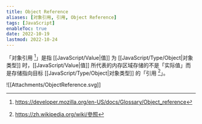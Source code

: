 ```yaml
---
title: Object Reference
aliases: [对象引用, 引用, Object Reference]
tags: [JavaScript]
enableToc: true
date: 2022-10-19
lastmod: 2022-10-24
---
```


「对象引用 [^1]」是指 [[JavaScript/Value|值]] 为 [[JavaScript/Type/Object|对象类型]] 时，[[JavaScript/Value|值]] 所代表的内存区域存储的不是「实际值」而是存储指向目标 [[JavaScript/Type/Object|对象类型]] 的「引用 [^2]」。

![[Attachments/ObjectReference.svg]]

[^1]: <https://developer.mozilla.org/en-US/docs/Glossary/Object_reference>
[^2]: <https://zh.wikipedia.org/wiki/參照>
